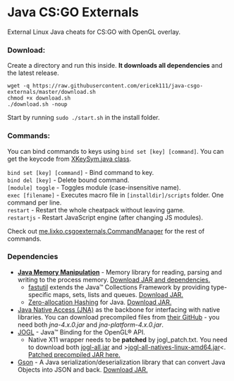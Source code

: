 # Java CS:GO Externals
External Linux Java cheats for CS:GO with OpenGL overlay.

### Download:
Create a directory and run this inside. **It downloads all dependencies** and the latest release.
```
wget -q https://raw.githubusercontent.com/ericek111/java-csgo-externals/master/download.sh
chmod +x download.sh
./download.sh -noup
```
Start by running `sudo ./start.sh` in the install folder.

### Commands:
You can bind commands to keys using `bind set [key] [command]`. You can get the keycode from [XKeySym.java class](src/me/lixko/csgoexternals/util/XKeySym.java).

`bind set [key] [command]` - Bind command to key.  
`bind del [key]` - Delete bound command.  
`[module] toggle` - Toggles module (case-insensitive name).  
`exec [filename]` - Executes macro file in `[installdir]/scripts` folder. One command per line.  
`restart` - Restart the whole cheatpack without leaving game.  
`restartjs` - Restart JavaScript engine (after changing JS modules).  

Check out [me.lixko.csgoexternals.CommandManager](src/minecraft/me/lixko/csgoexternals/CommandManager.java) for the rest of commands.

### Dependencies
- [**Java Memory Manipulation**](https://github.com/ericek111/Java-Memory-Manipulation) - Memory library for reading, parsing and writing to the process memory. [Download JAR and dependencies.](https://github.com/ericek111/Java-Memory-Manipulation/releases/tag/2.0)
  - [fastutil](http://fastutil.di.unimi.it/) extends the Java™ Collections Framework by providing type-specific maps, sets, lists and queues. [Download JAR.](http://repo1.maven.org/maven2/it/unimi/dsi/fastutil/7.1.0/fastutil-7.1.0.jar)
  - [Zero-allocation Hashing](https://github.com/OpenHFT/Zero-Allocation-Hashing) for Java. [Download JAR.](http://repo1.maven.org/maven2/net/openhft/zero-allocation-hashing/0.8/zero-allocation-hashing-0.8.jar)
- [Java Native Access (JNA)](https://github.com/java-native-access/jna) as the backbone for interfacing with native libraries. You can download precompiled files from [their GitHub](https://github.com/java-native-access/jna#download) - you need both *jna-4.x.0.jar* and *jna-platform-4.x.0.jar*.
- [JOGL](https://github.com/sgothel/jogl) - Java™ Binding for the OpenGL® API.  
  - Native X11 wrapper needs to be **patched** by jogl_patch.txt. You need to download both [jogl-all.jar](https://github.com/ericek111/java-csgo-externals/releases/download/1.0/jogl-all.jar) and >[jogl-all-natives-linux-amd64.jar](https://github.com/ericek111/java-csgo-externals/releases/download/1.0/jogl-all-natives-linux-amd64.jar)<.
  [Patched precompiled JAR here.](https://github.com/ericek111/java-csgo-externals/releases/download/1.0/jogl-all-natives-linux-amd64.jar)
- [Gson](https://github.com/google/gson) - A Java serialization/deserialization library that can convert Java Objects into JSON and back. [Download JAR.](https://repo1.maven.org/maven2/com/google/code/gson/gson/2.8.0/gson-2.8.0.jar)
